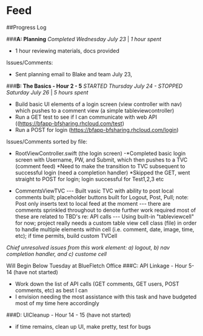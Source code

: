 Feed
====

##Progress Log

###**A: Planning**
*Completed Wednesday July 23* |  *1 hour spent* 
- 1 hour reviewing materials, docs provided 

Issues/Comments:
- Sent planning email to Blake and team July 23,


###**B: The Basics - Hour 2 - 5**
*STARTED Thursday July 24 - STOPPED Saturday July 26* | *5 hours spent*
- Build basic UI elements of a login screen (view controller with nav) which pushes to a comment view (a simple tableviewcontroller)
- Run a GET test to see if I can communicate with web API ((https://bfapp-bfsharing.rhcloud.com/test)
- Run a POST for login (https://bfapp-bfsharing.rhcloud.com/login) 

Issues/Comments sorted by file:
- RootViewController.swift (the login screen)
-*Completed basic login screen with Username, PW, and Submit, which then pushes to a TVC (comment feed)
*Need to make the transition to TVC subsequent to successful login (need a completion handler)
*Skipped the GET, went straight to POST for login; login successful for Test1,2,3 etc

- CommentsViewTVC
--- Built vasic TVC with ability to post local comments built; placeholder buttons built for Logout, Post, Pull; note: Post only inserts text to local feed at the moment
--- there are comments sprinkled throughout to denote further work required most of these are related to TBD's re: API calls
--- Using built-in "tableviewcell" for now; project really needs a custom table view cell class (file) in order to handle multiple elements within cell (i.e. comment, date, image, time, etc); if time permits, build custom TVCell

*Chief unresolved issues from this work element: a) logout, b) nav completion handler, and c) custome cell*



Will Begin Below Tuesday at BlueFletch Office
###C: API Linkage -  Hour 5-14 (have not started)
- Work down the list of API calls (GET comments, GET users, POST comments, etc) as best I can 
- I envision needing the most assistance with this task and have budgeted most of my time here accordingly

###D: UICleanup - Hour 14 - 15 (have not started)
- if time remains, clean up UI, make pretty, test for bugs



